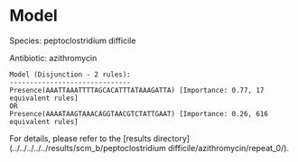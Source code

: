 
# Model

Species: peptoclostridium difficile

Antibiotic: azithromycin

```
Model (Disjunction - 2 rules):
------------------------------
Presence(AAATTAAATTTTAGCACATTTATAAAGATTA) [Importance: 0.77, 17 equivalent rules]
OR
Presence(AAAATAAGTAAACAGGTAACGTCTATTGAAT) [Importance: 0.26, 616 equivalent rules]

```

For details, please refer to the [results directory](../../../../../results/scm_b/peptoclostridium difficile/azithromycin/repeat_0/).

